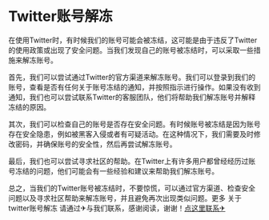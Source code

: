 # Twitter账号解冻

在使用Twitter时，有时候我们的账号可能会被冻结，这可能是由于违反了Twitter的使用政策或出现了安全问题。当我们发现自己的账号被冻结时，可以采取一些措施来解冻账号。

首先，我们可以尝试通过Twitter的官方渠道来解冻账号。我们可以登录到我们的账号，查看是否有任何关于账号冻结的通知，并按照指示进行操作。如果没有收到通知，我们也可以尝试联系Twitter的客服团队，他们将帮助我们解冻账号并解释冻结的原因。

其次，我们可以检查自己的账号是否存在安全问题。有时候账号被冻结是因为账号存在安全隐患，例如被黑客入侵或者有可疑活动。在这种情况下，我们需要及时修改密码，并确保账号的安全性，然后再尝试解冻账号。

最后，我们也可以尝试寻求社区的帮助。在Twitter上有许多用户都曾经经历过账号冻结的问题，他们可能会有一些经验和建议来帮助我们解冻账号。

总之，当我们的Twitter账号被冻结时，不要惊慌，可以通过官方渠道、检查安全问题以及寻求社区帮助来解冻账号，并且避免再次出现类似问题。更多 关于twitter账号解冻 请通过✈与我们联系，感谢阅读，谢谢！[点这里联系✈](https://t.me/lm66bot)